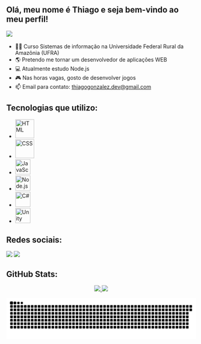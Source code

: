 ## Olá, meu nome é Thiago e seja bem-vindo ao meu perfil!
<img src="https://i.imgur.com/4SdB78W.gif" height="300">


- 👨‍🎓 Curso Sistemas de informação na Universidade Federal Rural da Amazônia (UFRA)
- 🌎 Pretendo me tornar um desenvolvedor de aplicações WEB
- 💻 Atualmente estudo Node.js
- 🎮 Nas horas vagas, gosto de desenvolver jogos
- 📫 Email para contato: thiagogonzalez.dev@gmail.com

## Tecnologias que utilizo:
- <img title="HTML" width="50" height= "50" src="https://cdn.jsdelivr.net/gh/devicons/devicon/icons/html5/html5-original-wordmark.svg" />
- <img title="CSS" width="50" height= "50" src="https://cdn.jsdelivr.net/gh/devicons/devicon/icons/css3/css3-original-wordmark.svg" />
- <img title="JavaScript" width="40" height= "40" src="https://cdn.jsdelivr.net/gh/devicons/devicon/icons/javascript/javascript-original.svg" />
- <img title="Node.js" width="40" height= "40" src="https://cdn.jsdelivr.net/gh/devicons/devicon/icons/nodejs/nodejs-original.svg"/>
- <img title="C#" width="40" height= "40" src="https://cdn.jsdelivr.net/gh/devicons/devicon/icons/csharp/csharp-original.svg" />
- <img title="Unity" width="40" height= "40" src="https://cdn.jsdelivr.net/gh/devicons/devicon/icons/unity/unity-original.svg" />

## Redes sociais: 
<a href="https://www.instagram.com/teagokkk/"><img src= "https://img.shields.io/badge/Instagram-E4405F?style=for-the-badge&logo=instagram&logoColor=white"/></a>
<a href="https://www.linkedin.com/in/thiago-gonzalez-a175281b7/"><img src= "https://img.shields.io/badge/LinkedIn-0077B5?style=for-the-badge&logo=linkedin&logoColor=white"/></a>

## GitHub Stats:
<div align = "center">
  <a href="https://github.com/httpthiago">
  <img height="180em" src="https://github-readme-stats.vercel.app/api?username=httpthiago&show_icons=true&theme=blue-green&include_all_commits=true&count_private=true"/>
  <img height="180em" src="https://github-readme-stats.vercel.app/api/top-langs/?username=httpthiago&layout=compact&langs_count=7&theme=blue-green"/>
</div>
  
![Snake animation](https://github.com/httpthiago/httpthiago/blob/output/github-contribution-grid-snake.svg)
  
  



